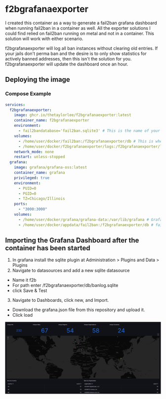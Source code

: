 # f2bgrafanaexporter
I created this container as a way to generate a fail2ban grafana dashboard when running fail2ban in a container as well. All the exporter solutions I could find relied on fail2ban running on metal and not in a container. This solution will work with either scenario.

f2bgrafanaexporter will log all ban instances without clearing old entries. If your jails don't perma ban and the desire is to only show statistics for actively banned addresses, then this isn't the solution for you. f2bgrafanaexporter will update the dashboard once an hour.

## Deploying the image
### Compose Example
```yml
services:
  f2bgrafanaexporter:
    image: ghcr.io/thetaylorlee/f2bgrafanaexporter:latest
    container_name: f2bgrafanaexporter
    environment:
      - fail2bandatabase='fail2ban.sqlite3' # This is the name of your fail2ban database. If your f2b install uses a different database name then this should be different.
    volumes:
      - /home/user/docker/fail2ban:/f2bgrafanaexporter/db # This is where the existing fail2ban database is stored and where the exporter db will be stored
      - /home/user/docker/f2bgrafanaexporter/logs:/f2bgrafanaexporter/logs # This volume is where logs will be stored
    network_mode: none
    restart: unless-stopped
  grafana:
    image: grafana/grafana-oss:latest
    container_name: grafana
    privileged: true
    environment:
      - PUID=0
      - PGID=0
      - TZ=Chicago/Illinois
    ports:
      - "3000:3000"
    volumes:
      - /home/user/docker/grafana/grafana-data:/var/lib/grafana # Grafana config files
      - /home/user/docker/appdata/fail2ban:/f2bgrafanaexporter/db # fail2ban exporter database location
```

## Importing the Grafana Dashboard after the container has been started
1. In grafana install the sqlite plugin at Administration > Plugins and Data > Plugins
2. Navigate to datasources and add a new sqlite datasource
  - Name it f2b
  - For path enter /f2bgrafanaexporter/db/banlog.sqlite
  - click Save & Test
3. Navigate to Dashboards, click new, and Import.
  - Download the grafana.json file from this repository and upload it.
  - Click load

![Grafana Dashboard](https://raw.githubusercontent.com/TheTaylorLee/f2bgrafanaexporter/main/images/grafana.png)